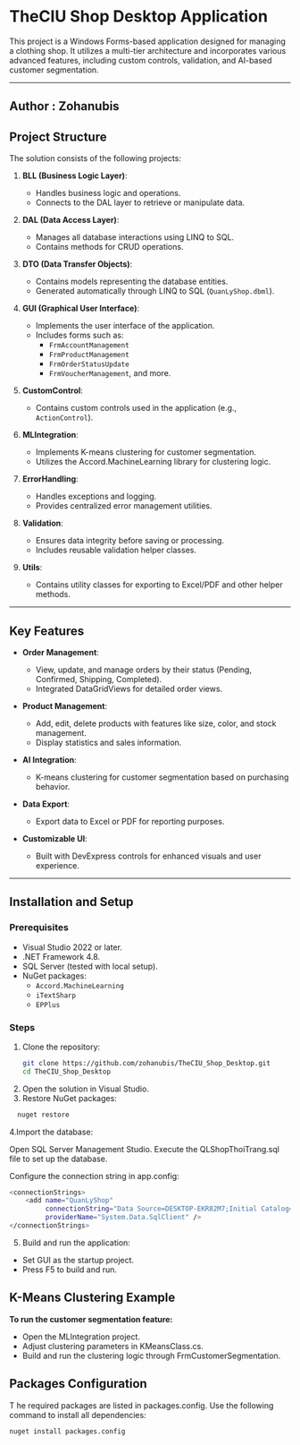 # TheCIU Shop Desktop Application

This project is a Windows Forms-based application designed for managing a clothing shop. It utilizes a multi-tier architecture and incorporates various advanced features, including custom controls, validation, and AI-based customer segmentation.

---
## Author : Zohanubis

## Project Structure

The solution consists of the following projects:

1. **BLL (Business Logic Layer)**:
   - Handles business logic and operations.
   - Connects to the DAL layer to retrieve or manipulate data.

2. **DAL (Data Access Layer)**:
   - Manages all database interactions using LINQ to SQL.
   - Contains methods for CRUD operations.

3. **DTO (Data Transfer Objects)**:
   - Contains models representing the database entities.
   - Generated automatically through LINQ to SQL (`QuanLyShop.dbml`).

4. **GUI (Graphical User Interface)**:
   - Implements the user interface of the application.
   - Includes forms such as:
     - `FrmAccountManagement`
     - `FrmProductManagement`
     - `FrmOrderStatusUpdate`
     - `FrmVoucherManagement`, and more.

5. **CustomControl**:
   - Contains custom controls used in the application (e.g., `ActionControl`).

6. **MLIntegration**:
   - Implements K-means clustering for customer segmentation.
   - Utilizes the Accord.MachineLearning library for clustering logic.

7. **ErrorHandling**:
   - Handles exceptions and logging.
   - Provides centralized error management utilities.

8. **Validation**:
   - Ensures data integrity before saving or processing.
   - Includes reusable validation helper classes.

9. **Utils**:
   - Contains utility classes for exporting to Excel/PDF and other helper methods.

---

## Key Features

- **Order Management**:
  - View, update, and manage orders by their status (Pending, Confirmed, Shipping, Completed).
  - Integrated DataGridViews for detailed order views.
  
- **Product Management**:
  - Add, edit, delete products with features like size, color, and stock management.
  - Display statistics and sales information.

- **AI Integration**:
  - K-means clustering for customer segmentation based on purchasing behavior.

- **Data Export**:
  - Export data to Excel or PDF for reporting purposes.

- **Customizable UI**:
  - Built with DevExpress controls for enhanced visuals and user experience.

---

## Installation and Setup

### Prerequisites
- Visual Studio 2022 or later.
- .NET Framework 4.8.
- SQL Server (tested with local setup).
- NuGet packages:
  - `Accord.MachineLearning`
  - `iTextSharp`
  - `EPPlus`


### Steps
1. Clone the repository:
   ```bash
   git clone https://github.com/zohanubis/TheCIU_Shop_Desktop.git
   cd TheCIU_Shop_Desktop

2. Open the solution in Visual Studio.
3. Restore NuGet packages:
 ```bash
   nuget restore
```

4.Import the database:

Open SQL Server Management Studio.
Execute the QLShopThoiTrang.sql file to set up the database.

Configure the connection string in app.config:
```bash
<connectionStrings>
    <add name="QuanLyShop"
         connectionString="Data Source=DESKTOP-EKR82M7;Initial Catalog=QLShopThoiTrang;Integrated Security=True"
         providerName="System.Data.SqlClient" />
</connectionStrings>

```
5. Build and run the application:
- Set GUI as the startup project.
- Press F5 to build and run.

## K-Means Clustering Example
**To run the customer segmentation feature:**

- Open the MLIntegration project.
- Adjust clustering parameters in KMeansClass.cs.
- Build and run the clustering logic through FrmCustomerSegmentation.

## Packages Configuration
T he required packages are listed in packages.config. Use the following command to install all dependencies: 
```bash
nuget install packages.config
```